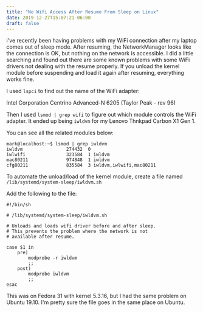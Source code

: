 ```yaml
---
title: "No Wifi Access After Resume From Sleep on Linux"
date: 2019-12-27T15:07:21-06:00
draft: false
---
```


i've recently been having problems with my WiFi connection after my
laptop comes out of sleep mode. After resuming, the NetworkManager
looks like the connection is OK, but nothing on the network is
accessible. I did a little searching and found out there are some
known problems with some WiFi drivers not dealing with the resume
properly. If you unload the kernel module before suspending and load it
again after resuming, everything works fine.

I used `lspci` to find out the name of the WiFi adapter:

Intel Corporation Centrino Advanced-N 6205 (Taylor Peak - rev 96)

Then I used `lsmod | grep wifi` to figure out which module controls
the WiFi adapter. It ended up being `iwldvm` for my Lenovo Thnkpad Carbon X1 Gen 1.

You can see all the related modules below:

```
mark@localhost:~$ lsmod | grep iwldvm
iwldvm                274432  0
iwlwifi               323584  1 iwldvm
mac80211              974848  1 iwldvm
cfg80211              835584  3 iwldvm,iwlwifi,mac80211

```
To automate the unload/load of the kernel module, create a file named
`/lib/systemd/system-sleep/iwldvm.sh`

Add the following to the file:

```
#!/bin/sh

# /lib/systemd/system-sleep/iwldvm.sh

# Unloads and loads wifi driver before and after sleep.
# This prevents the problem where the network is not
# available after resume.

case $1 in
    pre)
        modprobe -r iwldvm
        ;;
    post)
        modprobe iwldvm
        ;;
esac
```

This was on Fedora 31 with kernel 5.3.16, but I had the same problem
on Ubuntu 19.10. I'm pretty sure the file goes in the same place on Ubuntu.

